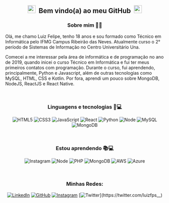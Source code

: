 <h2 align="center">
  <img src="https://camo.githubusercontent.com/e8e7b06ecf583bc040eb60e44eb5b8e0ecc5421320a92929ce21522dbc34c891/68747470733a2f2f6d656469612e67697068792e636f6d2f6d656469612f6876524a434c467a6361737252346961377a2f67697068792e676966" width="30px" 
  style="
  width: 25px;
  height: 25px;
  margin-right: 5px;
  ">
  <strong>Bem vindo(a) ao meu GitHub</strong>
  <img src="https://camo.githubusercontent.com/e8e7b06ecf583bc040eb60e44eb5b8e0ecc5421320a92929ce21522dbc34c891/68747470733a2f2f6d656469612e67697068792e636f6d2f6d656469612f6876524a434c467a6361737252346961377a2f67697068792e676966" width="30px" 
  style="
  width: 25px;
  height: 25px;
  margin-left: 5px;
  ">
</h2>

<div>
  <h3 align="center"><strong>Sobre mim 🐔🖤</strong></h3>
  Olá, me chamo Luiz Felipe, tenho 18 anos e sou formado como Técnico em Informática pelo IFMG Campus Ribeirão das Neves. 
  Atualmente curso o 2° período de Sistemas de Informação no Centro Universitário Una.
  
  <p></p>
  
  Comecei a me interessar pela área de informática e de programação no ano de 2019, quando inicei o curso Técnico em Informática e fui ter meus primeiros contatos com   programação.
  Durante o curso, fui aprendendo, principalmente, Python e Javascript, além de outras tecnologias como MySQL, HTML, CSS e Kotlin. Por fora, aprendi um pouco sobre 
  MongoDB, NodeJS, ReactJS e React Native.
</div>

</br>

<div>
  <h3 align="center"><strong>Linguagens e tecnologias 🚀💻 </strong></h3>
  
  <div align="center">

  ![HTML5](https://img.shields.io/badge/html%205-121737?style=for-the-badge&logo=html5&logoColor=white&labelColor=070A26)
  ![CSS3](https://img.shields.io/badge/css%203-121737?style=for-the-badge&logo=css3&logoColor=white&labelColor=070A26)
  ![JavaScript](https://img.shields.io/badge/-JavaScript-121737?style=for-the-badge&logo=javascript&logoColor=white&labelColor=070A26)
  ![React](https://img.shields.io/badge/react-121737?style=for-the-badge&logo=react&logoColor=white&labelColor=070A26)
  ![Python](https://img.shields.io/badge/-Python-121737?style=for-the-badge&logo=python&logoColor=white&labelColor=070A26)
  ![Node](https://img.shields.io/badge/-node-121737?style=for-the-badge&logo=node.js&logoColor=white&labelColor=070A26)
  ![MySQL](https://img.shields.io/badge/MySQL-121737?style=for-the-badge&logo=mysql&logoColor=white&labelColor=070A26)
  ![MongoDB](https://img.shields.io/badge/MongoDB-121737?style=for-the-badge&logo=mongodb&logoColor=white&labelColor=070A26)
  
</div>

</br>

<div>
  <h3 align="center"><strong>Estou aprendendo 📚💻</strong></h3>
  
  <div align="center">
    
  ![Instagram](https://img.shields.io/badge/react-121737?style=for-the-badge&logo=react&logoColor=white&labelColor=070A26)
  ![Node](https://img.shields.io/badge/-node-121737?style=for-the-badge&logo=node.js&logoColor=white&labelColor=070A26)
  ![PHP](https://img.shields.io/badge/-php-121737?style=for-the-badge&logo=php&logoColor=white&labelColor=070A26)
  ![MongoDB](https://img.shields.io/badge/MongoDB-121737?style=for-the-badge&logo=mongodb&logoColor=white&labelColor=070A26)
  ![AWS](https://img.shields.io/badge/Amazon_AWS-121737?style=for-the-badge&logo=amazon-aws&logoColor=white&labelColor=070A26)
  ![Azure](https://img.shields.io/badge/Amazon_AWS-121737?style=for-the-badge&logo=amazon-aws&logoColor=white&labelColor=070A26)
  
</div>

</br>

<div>
  <h3 align="center"><strong>Minhas Redes: </strong></h3>
  <div align="center">
    
  [![LinkedIn](https://img.shields.io/badge/LinkedIn-070A26?style=for-the-badge&logo=linkedin&logoColor=white&link=https://www.linkedin.com/in/luiz-felipe-sena-b151971b3/)](https://www.linkedin.com/in/luiz-felipe-sena-b151971b3/)
  [![GitHub](https://img.shields.io/badge/GitHub-070A26?style=for-the-badge&logo=github&logoColor=white&link=https://github.com/LuizFPS04)](https://github.com/LuizFPS04)
  [![Instagram](https://img.shields.io/badge/Instagram-070A26?style=for-the-badge&logo=instagram&logoColor=white&link=https://www.instagram.com/luizfelipe_0401/)](https://www.instagram.com/luizfelipe_0401/)
  [![Twitter](https://img.shields.io/badge/Twitter-070A26?style=for-the-badge&logo=twitter&logoColor=white&link=https://twitter.com/luizfps__)](https://twitter.com/luizfps__)
  
</div>
